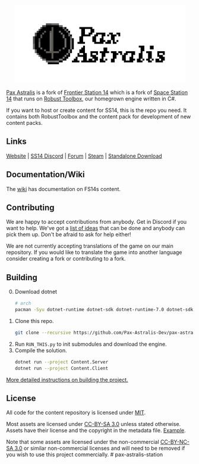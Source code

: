 <p align="center"> <img alt="Logo" src="./Resources/Textures/Logo/logo.png" /></p>

[Pax Astralis](https://github.com/Pax-Astralis-Dev/pax-astralis-station) is a fork of [Frontier Station 14](https://github.com/new-frontiers-14/frontier-station-14) which is a fork of [Space Station 14](https://github.com/space-wizards/space-station-14) that runs on [Robust Toolbox](https://github.com/space-wizards/RobustToolbox), our homegrown engine written in C#.

If you want to host or create content for SS14, this is the repo you need. It contains both RobustToolbox and the content pack for development of new content packs.

## Links

[Website](https://spacestation14.io/) | [SS14 Discord](https://discord.ss14.io/) | [Forum](https://forum.spacestation14.io/) | [Steam](https://store.steampowered.com/app/1255460/Space_Station_14/) | [Standalone Download](https://spacestation14.io/about/nightlies/)

## Documentation/Wiki

The [wiki](https://docs.spacestation14.com/) has documentation on FS14s content.

## Contributing

We are happy to accept contributions from anybody. Get in Discord if you want to help. We've got a [list of ideas](https://discord.com/channels/1123826877245694004/1127017858833068114) that can be done and anybody can pick them up. Don't be afraid to ask for help either!

We are not currently accepting translations of the game on our main repository. If you would like to translate the game into another language consider creating a fork or contributing to a fork.

## Building

0. Download dotnet
   ```sh
   # arch
   pacman -Syu dotnet-runtime dotnet-sdk dotnet-runtime-7.0 dotnet-sdk-7.0
   ```
1. Clone this repo.
   ```sh
   git clone --recursive https://github.com/Pax-Astralis-Dev/pax-astralis-station
   ```
2. Run `RUN_THIS.py` to init submodules and download the engine.
3. Compile the solution.
   ```sh
   dotnet run --project Content.Server
   dotnet run --project Content.Client
   ```

[More detailed instructions on building the project.](https://docs.spacestation14.com/)

## License

All code for the content repository is licensed under [MIT](https://github.com/space-wizards/space-station-14/blob/master/LICENSE.TXT).

Most assets are licensed under [CC-BY-SA 3.0](https://creativecommons.org/licenses/by-sa/3.0/) unless stated otherwise. Assets have their license and the copyright in the metadata file. [Example](https://github.com/space-wizards/space-station-14/blob/master/Resources/Textures/Objects/Tools/crowbar.rsi/meta.json).

Note that some assets are licensed under the non-commercial [CC-BY-NC-SA 3.0](https://creativecommons.org/licenses/by-nc-sa/3.0/) or similar non-commercial licenses and will need to be removed if you wish to use this project commercially.
#   p a x - a s t r a l i s - s t a t i o n 
 
 
